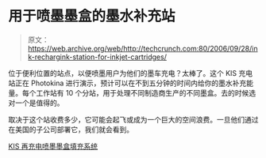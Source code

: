 # 用于喷墨墨盒的墨水补充站

> 原文：<https://web.archive.org/web/http://techcrunch.com:80/2006/09/28/ink-rechargink-station-for-inkjet-cartridges/>

位于便利位置的站点，以便喷墨用户为他们的墨车充电？太棒了。这个 KIS 充电站正在 Photokina 进行演示，预计可以在不到五分钟的时间内给你的墨水补充能量。每个工作站有 10 个分站，用于处理不同制造商生产的不同墨盒。去的时候选对一个是值得的。

取决于这个站收费多少，它可能会起飞或成为一个巨大的空间浪费。一旦他们通过在美国的子公司部署它，我们就会看到。

[KIS 再充电喷墨墨盒填充系统](https://web.archive.org/web/20161106213905/http://www.letsgodigital.org/en/10601/kis_rechargink/)